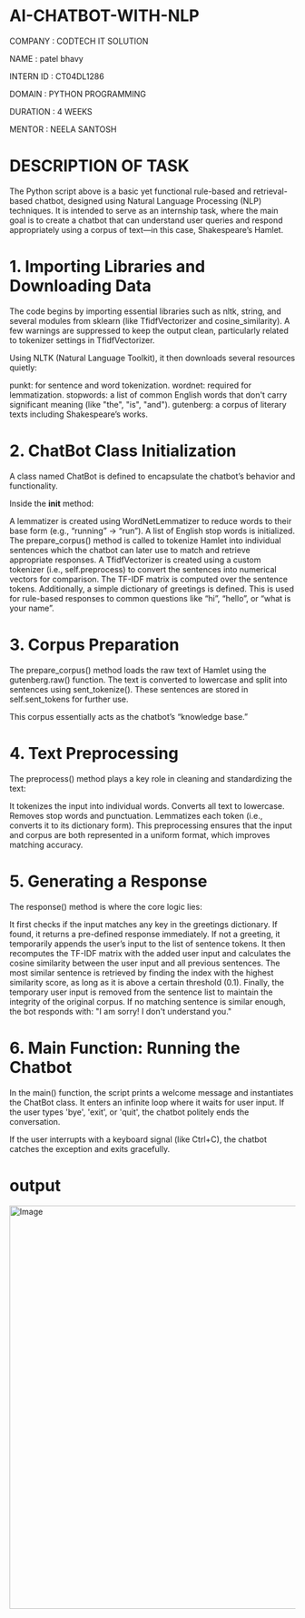 # AI-CHATBOT-WITH-NLP

COMPANY : CODTECH IT SOLUTION

NAME : patel bhavy

INTERN ID : CT04DL1286

DOMAIN : PYTHON PROGRAMMING

DURATION : 4 WEEKS

MENTOR : NEELA SANTOSH

# DESCRIPTION OF TASK

The Python script above is a basic yet functional rule-based and retrieval-based chatbot, designed using Natural Language Processing (NLP) techniques. It is intended to serve as an internship task, where the main goal is to create a chatbot that can understand user queries and respond appropriately using a corpus of text—in this case, Shakespeare’s Hamlet.


# 1. Importing Libraries and Downloading Data
The code begins by importing essential libraries such as nltk, string, and several modules from sklearn (like TfidfVectorizer and cosine_similarity). A few warnings are suppressed to keep the output clean, particularly related to tokenizer settings in TfidfVectorizer.

Using NLTK (Natural Language Toolkit), it then downloads several resources quietly:

punkt: for sentence and word tokenization.
wordnet: required for lemmatization.
stopwords: a list of common English words that don't carry significant meaning (like "the", "is", "and").
gutenberg: a corpus of literary texts including Shakespeare’s works.


# 2. ChatBot Class Initialization
A class named ChatBot is defined to encapsulate the chatbot’s behavior and functionality.

Inside the __init__ method:

A lemmatizer is created using WordNetLemmatizer to reduce words to their base form (e.g., “running” → “run”).
A list of English stop words is initialized.
The prepare_corpus() method is called to tokenize Hamlet into individual sentences which the chatbot can later use to match and retrieve appropriate responses.
A TfidfVectorizer is created using a custom tokenizer (i.e., self.preprocess) to convert the sentences into numerical vectors for comparison.
The TF-IDF matrix is computed over the sentence tokens.
Additionally, a simple dictionary of greetings is defined. This is used for rule-based responses to common questions like “hi”, “hello”, or “what is your name”.


# 3. Corpus Preparation
The prepare_corpus() method loads the raw text of Hamlet using the gutenberg.raw() function. The text is converted to lowercase and split into sentences using sent_tokenize(). These sentences are stored in self.sent_tokens for further use.

This corpus essentially acts as the chatbot’s “knowledge base.”


# 4. Text Preprocessing
The preprocess() method plays a key role in cleaning and standardizing the text:

It tokenizes the input into individual words.
Converts all text to lowercase.
Removes stop words and punctuation.
Lemmatizes each token (i.e., converts it to its dictionary form).
This preprocessing ensures that the input and corpus are both represented in a uniform format, which improves matching accuracy.


# 5. Generating a Response
The response() method is where the core logic lies:

It first checks if the input matches any key in the greetings dictionary. If found, it returns a pre-defined response immediately.
If not a greeting, it temporarily appends the user’s input to the list of sentence tokens.
It then recomputes the TF-IDF matrix with the added user input and calculates the cosine similarity between the user input and all previous sentences.
The most similar sentence is retrieved by finding the index with the highest similarity score, as long as it is above a certain threshold (0.1).
Finally, the temporary user input is removed from the sentence list to maintain the integrity of the original corpus.
If no matching sentence is similar enough, the bot responds with: "I am sorry! I don't understand you."


# 6. Main Function: Running the Chatbot
In the main() function, the script prints a welcome message and instantiates the ChatBot class. It enters an infinite loop where it waits for user input. If the user types 'bye', 'exit', or 'quit', the chatbot politely ends the conversation.

If the user interrupts with a keyboard signal (like Ctrl+C), the chatbot catches the exception and exits gracefully.


# output

<img width="709" alt="Image" src="https://github.com/user-attachments/assets/5e603633-6111-470b-841f-811fc5770f1c" />
